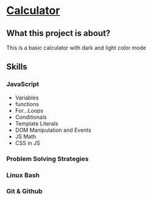 <h1><a href="https://kaiopratess.github.io/calculator/">Calculator</a></h1>

<h2>What this project is about?</h2>
<p>This is a basic calculator with dark and light color mode</p>

<h2>Skills</h2>
<h3>JavaScript</h3>
<ul>
  <li>Variables</li>
  <li>functions</li>
  <li>For...Loops</li>
  <li>Conditionals</li>
  <li>Template Literals</li>
  <li>DOM Manipulation and Events</li>
  <li> JS Math </li>
  <li>CSS in JS</li>
</ul>

<h3>Problem Solving Strategies</h3>
<h3>Linux Bash</h3>
<h3>Git & Github</h3>
